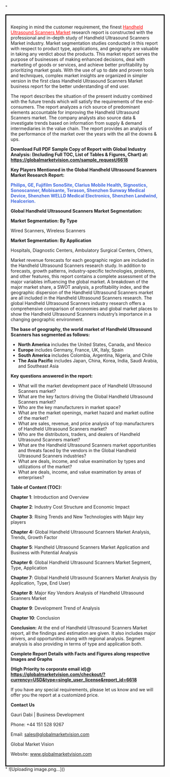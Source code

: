 "<div style='border: 3px solid black; padding: 1em;'>

Keeping in mind the customer requirement, the finest <a style='color: #ff0000;' href='https://globalmarketvision.com/reports/global-handheld-ultrasound-scanners-market/6618'>Handheld Ultrasound Scanners Market</a> research report is constructed with the professional and in-depth study of Handheld Ultrasound Scanners Market industry. Market segmentation studies conducted in this report with respect to product type, applications, and geography are valuable in taking any verdict about the products. This market report serves the purpose of businesses of making enhanced decisions, deal with marketing of goods or services, and achieve better profitability by prioritizing market goals. With the use of up to date and proven tools and techniques, complex market insights are organized in simpler version in the first class Handheld Ultrasound Scanners Market business report for the better understanding of end user.

The report describes the situation of the present industry combined with the future trends which will satisfy the requirements of the end-consumers. The report analyzes a rich source of predominant elements accountable for improving the Handheld Ultrasound Scanners market. The company analysts also source data &amp; investigate trends based on information from supply &amp; demand intermediaries in the value chain. The report provides an analysis of the performance of the market over the years with the all the downs &amp; ups.

<strong>Download Full PDF Sample Copy of Report with Global Industry Analysis: (Including Full TOC, List of Tables &amp; Figures, Chart) at</strong><strong>:</strong><strong> <a style='color: #ff0000;' href='https://globalmarketvision.com/sample_request/6618?utm_source=linkedinPulse&utm_medium=Dhiraj&utm_campaign=Dhiraj'><strong>https://globalmarketvision.com/sample_request/6618</strong></a></strong>

<strong>Key Players Mentioned in the Global Handheld Ultrasound Scanners Market Research Report:</strong>

<strong style='color: #4169e1;'>Philips, GE, Fujifilm SonoSite, Clarius Mobile Health, Signostics, Sonoscanner, Mobisante, Terason, Shenzhen Sunway Medical Device, Shenzhen WELLD Medical Electronics, Shenzhen Landwind, Healcerion.

</strong>

<strong>Global Handheld Ultrasound Scanners Market Segmentation:</strong>

<strong>Market Segmentation: By Type</strong>

Wired Scanners, Wireless Scanners

<strong>Market Segmentation: By Application</strong>

Hospitals, Diagnostic Centers, Ambulatory Surgical Centers, Others,

Market revenue forecasts for each geographic region are included in the Handheld Ultrasound Scanners research study. In addition to forecasts, growth patterns, industry-specific technologies, problems, and other features, this report contains a complete assessment of the major variables influencing the global market. A breakdown of the major market share, a SWOT analysis, a profitability index, and the geographic dispersion of the Handheld Ultrasound Scanners market are all included in the Handheld Ultrasound Scanners research. The global Handheld Ultrasound Scanners industry research offers a comprehensive comparison of economies and global market places to show the Handheld Ultrasound Scanners industry’s importance in a changing geographic environment.

<strong>The base of geography, the world market of Handheld Ultrasound Scanners has segmented as follows:</strong>
<ul>
  <li><strong>North America</strong> includes the United States, Canada, and Mexico</li>
  <li><strong>Europe</strong> includes Germany, France, UK, Italy, Spain</li>
  <li><strong>South America</strong> includes Colombia, Argentina, Nigeria, and Chile</li>
  <li><strong>The Asia Pacific</strong> includes Japan, China, Korea, India, Saudi Arabia, and Southeast Asia</li>
</ul>
<strong>Key questions answered in the report:</strong>
<ul>
  <li>What will the market development pace of Handheld Ultrasound Scanners market?</li>
  <li>What are the key factors driving the Global Handheld Ultrasound Scanners market?</li>
  <li>Who are the key manufacturers in market space?</li>
  <li>What are the market openings, market hazard and market outline of the market?</li>
  <li>What are sales, revenue, and price analysis of top manufacturers of Handheld Ultrasound Scanners market?</li>
  <li>Who are the distributors, traders, and dealers of Handheld Ultrasound Scanners market?</li>
  <li>What are the Handheld Ultrasound Scanners market opportunities and threats faced by the vendors in the Global Handheld Ultrasound Scanners industries?</li>
  <li>What are deals, income, and value examination by types and utilizations of the market?</li>
  <li>What are deals, income, and value examination by areas of enterprises?</li>
</ul>
<strong>Table of Content (TOC): </strong>

<strong>Chapter 1</strong>: Introduction and Overview

<strong>Chapter 2</strong>: Industry Cost Structure and Economic Impact

<strong>Chapter 3</strong>: Rising Trends and New Technologies with Major key players

<strong>Chapter 4:</strong> Global Handheld Ultrasound Scanners Market Analysis, Trends, Growth Factor

<strong>Chapter 5</strong>: Handheld Ultrasound Scanners Market Application and Business with Potential Analysis

<strong>Chapter 6</strong>: Global Handheld Ultrasound Scanners Market Segment, Type, Application

<strong>Chapter 7</strong>: Global Handheld Ultrasound Scanners Market Analysis (by Application, Type, End User)

<strong>Chapter 8</strong>: Major Key Vendors Analysis of Handheld Ultrasound Scanners Market

<strong>Chapter 9</strong>: Development Trend of Analysis

<strong>Chapter 10</strong>: Conclusion

<strong>Conclusion:</strong> At the end of Handheld Ultrasound Scanners Market report, all the findings and estimation are given. It also includes major drivers, and opportunities along with regional analysis. Segment analysis is also providing in terms of type and application both.

<strong> Complete Report Details with Facts and Figures along respective Images and Graphs </strong>

<strong>(High Priority to corporate email id)</strong><strong>@</strong><strong> <strong><a style='color: #ff0000;' href='https://globalmarketvision.com/checkout/?currency=USD&type=single_user_license&report_id=6618?utm_source=linkedinPulse&utm_medium=Dhiraj&utm_campaign=Dhiraj'>https://globalmarketvision.com/checkout/?currency=USD&type=single_user_license&report_id=6618</a></strong>
</strong>

If you have any special requirements, please let us know and we will offer you the report at a customized price.

<strong>Contact Us</strong>

Gauri Dabi | Business Development

Phone: +44 151 528 9267

Email: <a href='mailto:sales@globalmarketvision.com'>sales@globalmarketvision.com</a>

Global Market Vision

Website: <a href='http://www.globalmarketvision.com/'>www.globalmarketvision.com</a>

</div>"
![Uploading image.png…]()
